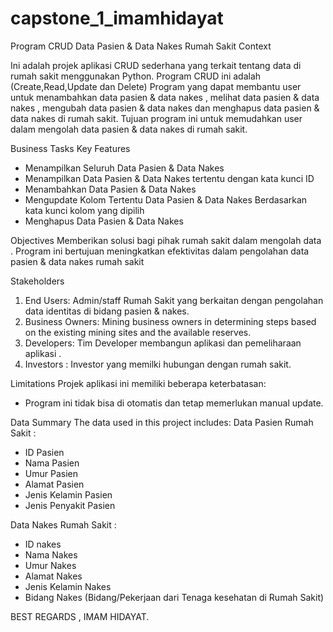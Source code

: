 # capstone_1_imamhidayat
Program CRUD Data Pasien & Data Nakes Rumah Sakit
Context
 
Ini adalah projek aplikasi CRUD sederhana yang terkait tentang data di rumah sakit menggunakan Python. Program CRUD ini adalah (Create,Read,Update dan Delete) Program yang dapat membantu user untuk menambahkan data pasien & data nakes , melihat data pasien & data nakes , mengubah data pasien & data nakes dan menghapus data pasien & data nakes di rumah sakit. Tujuan program ini untuk memudahkan user dalam mengolah data pasien & data nakes di rumah sakit.
 
Business Tasks
Key Features
- Menampilkan Seluruh Data Pasien & Data Nakes
- Menampilkan Data Pasien & Data Nakes tertentu dengan kata kunci ID
- Menambahkan Data Pasien & Data Nakes
- Mengupdate Kolom Tertentu Data Pasien & Data Nakes Berdasarkan kata kunci kolom yang dipilih
- Menghapus Data Pasien & Data Nakes  

Objectives
Memberikan solusi bagi pihak rumah sakit dalam mengolah data .
Program ini bertujuan meningkatkan efektivitas dalam pengolahan data pasien & data nakes rumah sakit
 
Stakeholders
1. End Users: Admin/staff Rumah Sakit yang berkaitan dengan pengolahan data identitas di bidang pasien & nakes.
2. Business Owners: Mining business owners in determining steps based on the existing mining sites and the available reserves.
3. Developers: Tim Developer membangun aplikasi dan pemeliharaan aplikasi .
4. Investors : Investor yang memilki hubungan dengan rumah sakit.
 
Limitations
Projek aplikasi ini memiliki beberapa keterbatasan:
- Program ini tidak bisa di otomatis dan tetap memerlukan manual update.
 
Data Summary
The data used in this project includes:
Data Pasien Rumah Sakit :
- ID Pasien
- Nama Pasien
- Umur Pasien
- Alamat Pasien
- Jenis Kelamin Pasien
- Jenis Penyakit Pasien

Data Nakes Rumah Sakit :
- ID nakes
- Nama Nakes
- Umur Nakes
- Alamat Nakes
- Jenis Kelamin Nakes
- Bidang Nakes (Bidang/Pekerjaan dari Tenaga kesehatan di Rumah Sakit)


BEST REGARDS , IMAM HIDAYAT.
